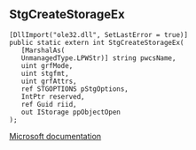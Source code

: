 ## StgCreateStorageEx

```
[DllImport("ole32.dll", SetLastError = true)]
public static extern int StgCreateStorageEx(
   [MarshalAs(
   UnmanagedType.LPWStr)] string pwcsName,
   uint grfMode,
   uint stgfmt,
   uint grfAttrs,
   ref STGOPTIONS pStgOptions,
   IntPtr reserved,
   ref Guid riid,
   out IStorage ppObjectOpen
);
```

[Microsoft documentation](https://docs.microsoft.com/en-us/windows/win32/api/ole2/nf-ole2-stgcreatestorageex)
